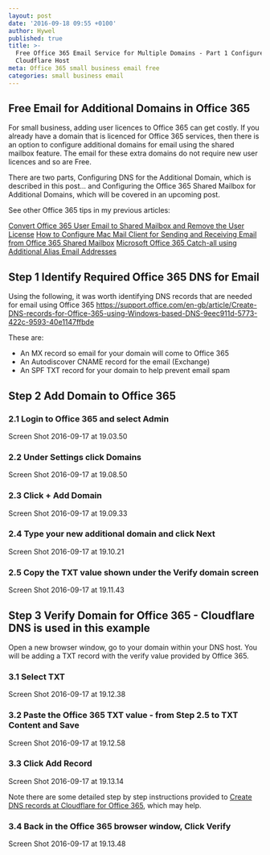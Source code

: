 ```yaml
---
layout: post
date: '2016-09-18 09:55 +0100'
author: Hywel
published: true
title: >-
  Free Office 365 Email Service for Multiple Domains - Part 1 Configure DNS in
  Cloudflare Host
meta: Office 365 small business email free
categories: small business email
---
```

## Free Email for Additional Domains in Office 365

For small business, adding user licences to Office 365 can get costly.  If you already have a domain that is licenced for Office 365 services, then there is an option to configure additional domains for email using the shared mailbox feature.  The email for these extra domains do not require new user licences and so are Free.

There are two parts, Configuring DNS for the Additional Domain, which is described in this post... and Configuring the Office 365 Shared Mailbox for Additional Domains, which will be covered in an upcoming post.

See other Office 365 tips in my previous articles:

[Convert Office 365 User Email to Shared Mailbox and Remove the User License](http://www.hywel.me/small/business/email/2016/01/12/convert-office-365-user-email-to-shared-mailbox-and-remove-the-user-license.html)
[How to Configure Mac Mail Client for Sending and Receiving Email from Office 365 Shared Mailbox](http://www.hywel.me/small/business/email/2015/11/21/office-365-configure-shared-mailbox-mac-email-client.html)
[Microsoft Office 365 Catch-all using Additional Alias Email Addresses](http://www.hywel.me/small/business/email/2015/11/19/microsoft-office-365-catch-all-additional-email-alias.html)

## Step 1 Identify Required Office 365 DNS for Email 

Using the following, it was worth identifying DNS records that are needed for email using Office 365
https://support.office.com/en-gb/article/Create-DNS-records-for-Office-365-using-Windows-based-DNS-9eec911d-5773-422c-9593-40e1147ffbde

These are:
- An MX record so email for your domain will come to Office 365
- An Autodiscover CNAME record for the email (Exchange)
- An SPF TXT record for your domain to help prevent email spam

## Step 2 Add Domain to Office 365

### 2.1 Login to Office 365 and select Admin 
Screen Shot 2016-09-17 at 19.03.50

### 2.2 Under Settings click Domains 
Screen Shot 2016-09-17 at 19.08.50

### 2.3 Click  + Add Domain
Screen Shot 2016-09-17 at 19.09.33

### 2.4 Type your new additional domain and click Next
Screen Shot 2016-09-17 at 19.10.21

### 2.5 Copy the TXT value shown under the Verify domain screen
Screen Shot 2016-09-17 at 19.11.43

## Step 3 Verify Domain for Office 365 - Cloudflare DNS is used in this example

Open a new browser window, go to your domain within your DNS host. You will be adding a TXT record with the verify value provided by Office 365.

### 3.1 Select TXT
Screen Shot 2016-09-17 at 19.12.38

### 3.2 Paste the Office 365 TXT value - from Step 2.5 to TXT Content and Save
Screen Shot 2016-09-17 at 19.12.58

### 3.3 Click Add Record
Screen Shot 2016-09-17 at 19.13.14

Note there are some detailed step by step instructions provided to [Create DNS records at Cloudflare for Office 365](https://support.office.com/en-US/article/Create-DNS-records-at-Cloudflare-for-Office-365-84acd4fc-6eec-4d00-8bed-568f036ae2af#BKMK_add_CNAME), which may help.

### 3.4 Back in the Office 365 browser window, Click Verify
Screen Shot 2016-09-17 at 19.13.48